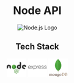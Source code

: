 <h1 align="center">Node API</h1>
<div align="center">
  <img src="https://upload.wikimedia.org/wikipedia/commons/thumb/d/d9/Node.js_logo.svg/885px-Node.js_logo.svg.png" width="40%" alt="Node.js Logo"/>
</div>
<div align="center">
  <h2>Tech Stack</h2>
    <img src="https://raw.githubusercontent.com/devicons/devicon/master/icons/nodejs/nodejs-original-wordmark.svg" width="10%" alt="Node.js"/>
    <img src="https://raw.githubusercontent.com/devicons/devicon/master/icons/express/express-original-wordmark.svg" width="10%" alt="Express"/>
    <img src="https://raw.githubusercontent.com/devicons/devicon/master/icons/mongodb/mongodb-original-wordmark.svg" width="10%" alt="MongoDB"/>
</div>
